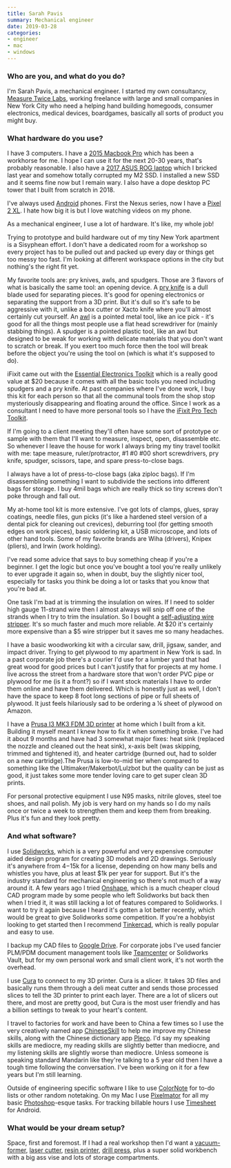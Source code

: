 ```yaml
---
title: Sarah Pavis
summary: Mechanical engineer
date: 2019-03-28
categories:
- engineer
- mac
- windows
---
```


### Who are you, and what do you do?

I'm Sarah Pavis, a mechanical engineer. I started my own consultancy, [Measure Twice Labs](https://www.measuretwice.nyc/ "Sarah's consultancy."), working freelance with large and small companies in New York City who need a helping hand building homegoods, consumer electronics, medical devices, boardgames, basically all sorts of product you might buy. 

### What hardware do you use?

I have 3 computers. I have a [2015 Macbook Pro][macbook-pro] which has been a workhorse for me. I hope I can use it for the next 20-30 years, that's probably reasonable. I also have a [2017 ASUS ROG laptop][gl503vd-db71] which I bricked last year and somehow totally corrupted my M2 SSD. I installed a new SSD and it seems fine now but I remain wary. I also have a dope desktop PC tower that I built from scratch in 2018.

I've always used [Android][] phones. First the Nexus series, now I have a [Pixel 2 XL][pixel-2-xl]. I hate how big it is but I love watching videos on my phone. 

As a mechanical engineer, I use a lot of hardware. It's like, my whole job! 

Trying to prototype and build hardware out of my tiny New York apartment is a Sisyphean effort. I don't have a dedicated room for a workshop so every project has to be pulled out and packed up every day or things get too messy too fast. I'm looking at different workspace options in the city but nothing's the right fit yet. 

My favorite tools are: pry knives, awls, and spudgers. Those are 3 flavors of what is basically the same tool: an opening device. A [pry knife][jimmy] is a dull blade used for separating pieces. It's good for opening electronics or separating the support from a 3D print. But it's dull so it's safe to be aggressive with it, unlike a box cutter or Xacto knife where you'll almost certainly cut yourself. An [awl][430-1] is a pointed metal tool, like an ice pick - it's good for all the things most people use a flat head screwdriver for (mainly stabbing things). A spudger is a pointed plastic tool, like an awl but designed to be weak for working with delicate materials that you don't want to scratch or break. If you exert too much force then the tool will break before the object you're using the tool on (which is what it's supposed to do). 

iFixit came out with the [Essential Electronics Toolkit][essential-electronics-toolkit] which is a really good value at $20 because it comes with all the basic tools you need including spudgers and a pry knife. At past companies where I've done work, I buy this kit for each person so that all the communal tools from the shop stop mysteriously disappearing and floating around the office. Since I work as a consultant I need to have more personal tools so I have the [iFixit Pro Tech Toolkit][pro-tech-toolkit]. 

If I'm going to a client meeting they'll often have some sort of prototype or sample with them that I'll want to measure, inspect, open, disassemble etc. So whenever I leave the house for work I always bring my tiny travel toolkit with me: tape measure, ruler/protractor, #1 #0 #00 short screwdrivers, pry knife, spudger, scissors, tape, and spare press-to-close bags. 

I always have a lot of press-to-close bags (aka ziploc bags). If I'm disassembling something I want to subdivide the sections into different bags for storage. I buy 4mil bags which are really thick so tiny screws don't poke through and fall out. 

My at-home tool kit is more extensive. I've got lots of clamps, glues, spray coatings, needle files, gun picks (it's like a hardened steel version of a dental pick for cleaning out crevices), deburring tool (for getting smooth edges on work pieces), basic soldering kit, a USB microscope, and lots of other hand tools. Some of my favorite brands are Wiha (drivers), Knipex (pliers), and Irwin (work holding). 

I've read some advice that says to buy something cheap if you're a beginner. I get the logic but once you've bought a tool you're really unlikely to ever upgrade it again so, when in doubt, buy the slightly nicer tool, especially for tasks you think be doing a lot or tasks that you know that you're bad at. 

One task I'm bad at is trimming the insulation on wires. If I need to solder high gauge 11-strand wire then I almost always will snip off one of the strands when I try to trim the insulation. So I bought a [self-adjusting wire stripper][self-adjusting-wire-stripper]. It's so much faster and much more reliable. At $20 it's certainly more expensive than a $5 wire stripper but it saves me so many headaches. 

I have a basic woodworking kit with a circular saw, drill, jigsaw, sander, and impact driver. Trying to get plywood to my apartment in New York is sad. In a past corporate job there's a courier I'd use for a lumber yard that had great wood for good prices but I can't justify that for projects at my home. I live across the street from a hardware store that won't order PVC pipe or plywood for me (is it a front?) so if I want stock materials I have to order them online and have them delivered. Which is honestly just as well, I don't have the space to keep 8 foot long sections of pipe or full sheets of plywood. It just feels hilariously sad to be ordering a ¼ sheet of plywood on Amazon. 

I have a [Prusa I3 MK3 FDM 3D printer][i3-mk3s] at home which I built from a kit. Building it myself meant I knew how to fix it when something broke. I've had it about 9 months and have had 3 somewhat major fixes: heat sink (replaced the nozzle and cleaned out the heat sink), x-axis belt (was skipping, trimmed and tightened it), and heater cartridge (burned out, had to solder on a new cartridge).The Prusa is low-to-mid tier when compared to something like the Ultimaker/Makerbot/Lulzbot but the quality can be just as good, it just takes some more tender loving care to get super clean 3D prints. 

For personal protective equipment I use N95 masks, nitrile gloves, steel toe shoes, and nail polish. My job is very hard on my hands so I do my nails once or twice a week to strengthen them and keep them from breaking. Plus it's fun and they look pretty.

### And what software?

I use [Solidworks][], which is a very powerful and very expensive computer aided design program for creating 3D models and 2D drawings. Seriously it's anywhere from $4-$15k for a license, depending on how many bells and whistles you have, plus at least $1k per year for support. But it's the industry standard for mechanical engineering so there's not much of a way around it. A few years ago I tried [Onshape][], which is a much cheaper cloud CAD program made by some people who left Solidworks but back then when I tried it, it was still lacking a lot of features compared to Solidworks. I want to try it again because I heard it's gotten a lot better recently, which would be great to give Solidworks some competition. If you're a hobbyist looking to get started then I recommend [Tinkercad][], which is really popular and easy to use.

I backup my CAD files to [Google Drive][google-drive]. For corporate jobs I've used fancier PLM/PDM document management tools like [Teamcenter][] or Solidworks Vault, but for my own personal work and small client work, it's not worth the overhead. 

I use [Cura][] to connect to my 3D printer. Cura is a slicer. It takes 3D files and basically runs them through a deli meat cutter and sends those processed slices to tell the 3D printer to print each layer. There are a lot of slicers out there, and most are pretty good, but Cura is the most user friendly and has a billion settings to tweak to your heart's content. 

I travel to factories for work and have been to China a few times so I use the very creatively named app [ChineseSkill][chineseskill-android] to help me improve my Chinese skills, along with the Chinese dictionary app [Pleco][pleco-chinese-dictionary-android]. I'd say my speaking skills are mediocre, my reading skills are slightly better than mediocre, and my listening skills are slightly worse than mediocre. Unless someone is speaking standard Mandarin like they're talking to a 5 year old then I have a tough time following the conversation. I've been working on it for a few years but I'm still learning. 

Outside of engineering specific software I like to use [ColorNote][colornote-android] for to-do lists or other random notetaking. On my Mac I use [Pixelmator][] for all my basic [Photoshop][]-esque tasks. For tracking billable hours I use [Timesheet][timesheet-android] for Android. 

### What would be your dream setup?

Space, first and foremost. If I had a real workshop then I'd want a [vacuum-former][formbox], [laser cutter][glowforge], [resin printer][form-2], [drill press][jdp-15b], plus a super solid workbench with a big ass vise and lots of storage compartments.

[430-1]: http://web.archive.org/web/20230708003531/https://dascopro.com/miscellaneous/ "A scratch awl."
[android]: https://developers.google.com/android/?csw=1 "A mobile phone platform."
[chineseskill-android]: https://play.google.com/store/apps/details?id=com.chineseskill&hl=en_US "An app for learning Chinese."
[colornote-android]: https://play.google.com/store/apps/details?id=com.socialnmobile.dictapps.notepad.color.note&hl=en_US "A note taking app."
[cura]: https://ultimaker.com "Mac software for preparing models for 3D printing."
[essential-electronics-toolkit]: https://www.ifixit.com/products/essential-electronics-toolkit "A toolkit for electronics repair."
[form-2]: https://formlabs.com/products/3d-printers/form-2/ "A 3D printer."
[formbox]: https://www.matterhackers.com/store/l/mayku-formbox-desktop-vacuum-former/sk/MLCH26RT "A deskop vacuum former."
[gl503vd-db71]: https://www.newegg.com/rog-metallic-black-asus-gl503vd-db71-gaming-entertainment/p/N82E16834234750 "A 15.6 inch PC laptop."
[glowforge]: https://glowforge.com/ "A 3D laser printer."
[google-drive]: http://web.archive.org/web/20220127131904/https://accounts.google.com/ServiceLogin?service=wise "A cloud storage service."
[i3-mk3s]: http://web.archive.org/web/20210924002725/https://www.prusa3d.com/original-prusa-i3-mk3/ "A 3D printer."
[jdp-15b]: https://www.jettools.com/us/en/p/15-benchtop-drill-press/716200 "A drill press."
[jimmy]: https://www.ifixit.com/products/jimmy "A pry knife."
[macbook-pro]: https://www.apple.com/macbook-pro/ "A laptop."
[onshape]: https://www.onshape.com/en/ "Web-based CAD software."
[photoshop]: https://www.adobe.com/products/photoshop.html "A bitmap image editor."
[pixel-2-xl]: https://en.wikipedia.org/wiki/Pixel_2 "A 6 inch Android smartphone."
[pixelmator]: http://web.archive.org/web/20230419034642/https://www.pixelmator.com/mac/ "An image editor for the Mac."
[pleco-chinese-dictionary-android]: https://play.google.com/store/apps/details?id=com.pleco.chinesesystem&hl=en_US "A Chinese dictionary app."
[pro-tech-toolkit]: http://web.archive.org/web/20230814010520/https://www.ifixit.com/Store/Tools/Pro-Tech-Toolkit/IF145-307 "A toolkit for repairing computer devices."
[self-adjusting-wire-stripper]: http://web.archive.org/web/20230324193848/https://www.irwin.com/tools/pliers-adjustable-wrenches/self-adjusting-wire-stripper "A wire stripping tool."
[solidworks]: https://www.3ds.com/products/solidworks "Modelling/CAD software."
[teamcenter]: https://plm.sw.siemens.com/en-US/teamcenter/ "Product lifecycle management software."
[timesheet-android]: https://play.google.com/store/apps/details?id=com.rauscha.apps.timesheet "A time tracking app."
[tinkercad]: https://www.tinkercad.com/ "Web-based CAD software."
